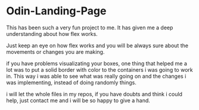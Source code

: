 # Odin-Landing-Page

This has been such a very fun project to me. It has given me a deep understanding about how flex works. 

Just keep an eye on how flex works and you will be always sure about the movements or changes you are making.

if you have problems visualizating your boxes, one thing that helped me a lot was to put a solid border with color to the containers i was going to work in. This way i was able to see what was really going on and the changes i was implementing, instead of doing randomly things.

i will let the whole files in my repos, if you have doubts and think i could help, just contact me and i will be so happy to give a hand.
